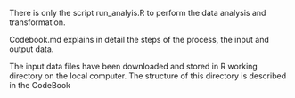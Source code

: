 There is only the script  run_analyis.R to perform the data analysis and transformation.

Codebook.md explains in detail the steps of the process, the input and output data.

The input data files have been downloaded and stored in R working directory on the local computer. The structure of this directory is described in the CodeBook
